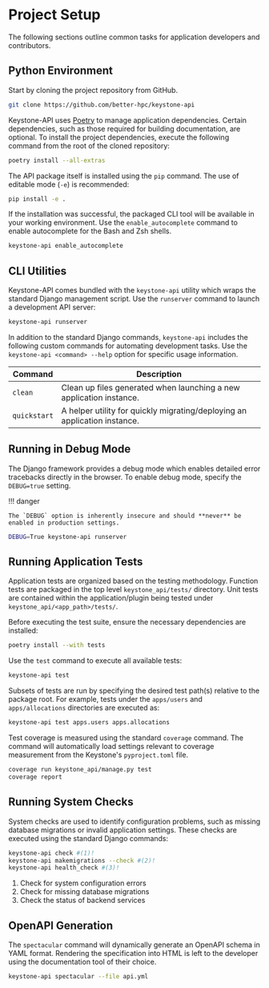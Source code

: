 # Project Setup

The following sections outline common tasks for application developers and contributors.

## Python Environment

Start by cloning the project repository from GitHub.

```bash
git clone https://github.com/better-hpc/keystone-api
```

Keystone-API uses [Poetry](https://python-poetry.org/docs/) to manage application dependencies.
Certain dependencies, such as those required for building documentation, are optional.
To install the project dependencies, execute the following command from the root of the cloned repository:

```bash
poetry install --all-extras
```

The API package itself is installed using the `pip` command.
The use of editable mode (`-e`) is recommended:

```bash
pip install -e .
```

If the installation was successful, the packaged CLI tool will be available in your working environment.
Use the `enable_autocomplete` command to enable autocomplete for the Bash and Zsh shells.

```bash
keystone-api enable_autocomplete
```

## CLI Utilities

Keystone-API comes bundled with the `keystone-api` utility which wraps the standard Django management script.
Use the `runserver` command to launch a development API server:

```bash
keystone-api runserver
```

In addition to the standard Django commands, `keystone-api` includes the following custom commands for automating development tasks.
Use the `keystone-api <command> --help` option for specific usage information.

| Command                   | Description                                                                              |
|---------------------------|------------------------------------------------------------------------------------------|
| `clean`                   | Clean up files generated when launching a new application instance.                      |
| `quickstart`              | A helper utility for quickly migrating/deploying an application instance.                |

## Running in Debug Mode

The Django framework provides a debug mode which enables detailed error tracebacks directly in the browser.
To enable debug mode, specify the `DEBUG=true` setting.

!!! danger

    The `DEBUG` option is inherently insecure and should **never** be enabled in production settings.

```bash
DEBUG=True keystone-api runserver
```

## Running Application Tests

Application tests are organized based on the testing methodology.
Function tests are packaged in the top level `keystone_api/tests/` directory.
Unit tests are contained within the application/plugin being tested under `keystone_api/<app_path>/tests/`.

Before executing the test suite, ensure the necessary dependencies are installed:

```bash
poetry install --with tests
```

Use the `test` command to execute all available tests:

```bash
keystone-api test
```

Subsets of tests are run by specifying the desired test path(s) relative to the package root.
For example, tests under the `apps/users` and `apps/allocations` directories are executed as:

```bash
keystone-api test apps.users apps.allocations
```

Test coverage is measured using the standard `coverage` command.
The command will automatically load settings relevant to coverage measurement from the Keystone's `pyproject.toml` file.

```bash
coverage run keystone_api/manage.py test
coverage report
```

## Running System Checks

System checks are used to identify configuration problems, such as missing database migrations or invalid application settings.
These checks are executed using the standard Django commands:

```bash
keystone-api check #(1)! 
keystone-api makemigrations --check #(2)! 
keystone-api health_check #(3)! 
```

1. Check for system configuration errors
2. Check for missing database migrations
3. Check the status of backend services

## OpenAPI Generation

The `spectacular` command will dynamically generate an OpenAPI schema in YAML format.
Rendering the specification into HTML is left to the developer using the documentation tool of their choice.

```bash
keystone-api spectacular --file api.yml
```
